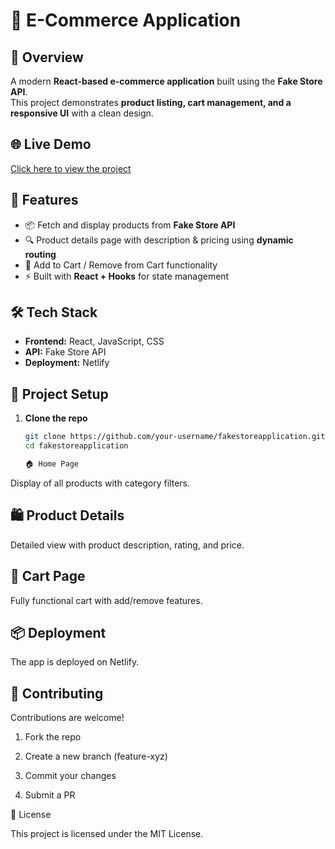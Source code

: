 # 🛒 E-Commerce Application

## 📌 Overview
A modern **React-based e-commerce application** built using the **Fake Store API**.  
This project demonstrates **product listing, cart management, and a responsive UI** with a clean design.  

## 🌐 Live Demo
[Click here to view the project](https://fakestoreapplication.netlify.app/)

## 🚀 Features
- 📦 Fetch and display products from **Fake Store API**  
- 🔍 Product details page with description & pricing using **dynamic routing**  
- 🛒 Add to Cart / Remove from Cart functionality  
- ⚡ Built with **React + Hooks** for state management  

## 🛠️ Tech Stack
- **Frontend:** React, JavaScript, CSS  
- **API:** Fake Store API  
- **Deployment:** Netlify  

## 📂 Project Setup

1. **Clone the repo**
   ```bash
   git clone https://github.com/your-username/fakestoreapplication.git
   cd fakestoreapplication

   🏠 Home Page

Display of all products with category filters.

## 🛍️ Product Details

Detailed view with product description, rating, and price.

## 🛒 Cart Page

Fully functional cart with add/remove features.

## 📦 Deployment

The app is deployed on Netlify.

## 🤝 Contributing

Contributions are welcome!

1. Fork the repo

2. Create a new branch (feature-xyz)

3. Commit your changes

4. Submit a PR

📜 License

This project is licensed under the MIT License.
